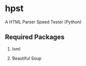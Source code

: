 hpst
====

A HTML Parser Speed Tester (Python)

Required Packages
-----------------
1. lxml

2. Beautiful Soup


